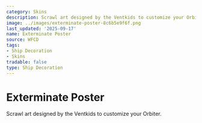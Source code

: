 ```yaml
---
category: Skins
description: Scrawl art designed by the Ventkids to customize your Orbiter.
image: ../images/exterminate-poster-8c6b5e9f6f.png
last_updated: '2025-09-17'
name: Exterminate Poster
source: WFCD
tags:
- Ship Decoration
- Skins
tradable: false
type: Ship Decoration
---
```


# Exterminate Poster

Scrawl art designed by the Ventkids to customize your Orbiter.

